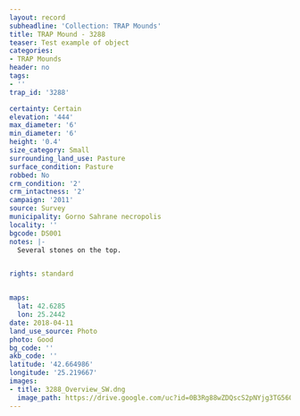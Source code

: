 ```yaml
---
layout: record
subheadline: 'Collection: TRAP Mounds'
title: TRAP Mound - 3288
teaser: Test example of object
categories:
- TRAP Mounds
header: no
tags:
- ''
trap_id: '3288'

certainty: Certain
elevation: '444'
max_diameter: '6'
min_diameter: '6'
height: '0.4'
size_category: Small
surrounding_land_use: Pasture
surface_condition: Pasture
robbed: No
crm_condition: '2'
crm_intactness: '2'
campaign: '2011'
source: Survey
municipality: Gorno Sahrane necropolis
locality: ''
bgcode: DS001
notes: |-
  Several stones on the top.


rights: standard


maps:
  lat: 42.6285
  lon: 25.2442
date: 2018-04-11
land_use_source: Photo
photo: Good
bg_code: ''
akb_code: ''
latitude: '42.664986'
longitude: '25.219667'
images:
- title: 3288_Overview_SW.dng
  image_path: https://drive.google.com/uc?id=0B3Rg88wZDQscS2pNYjg3TG56OU0
---
```


